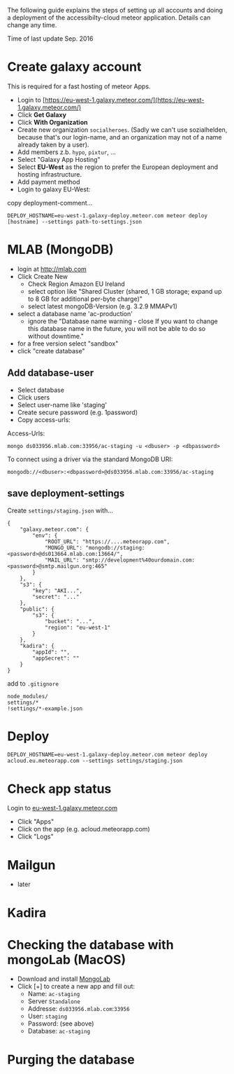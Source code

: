The following guide explains the steps of setting up all accounts and doing a deployment of the accessibilty-cloud meteor application. Details can change any time.

Time of last update Sep. 2016

# Create galaxy account
This is required for a fast hosting of meteor Apps.

- Login to [https://eu-west-1.galaxy.meteor.com/](https://eu-west-1.galaxy.meteor.com/)
- Click **Get Galaxy**
- Click **With Organization**
- Create new organization `socialheroes`. (Sadly we can't use sozialhelden, because that's our login-name, and an organization may not of a name already taken by a user).
- Add members z.b. `hypo`, `pixtur`, ...
- Select "Galaxy App Hosting"
- Select **EU-West** as the region to prefer the European deployment and hosting infrastructure.
- Add payment method
- Login to galaxy EU-West:

copy deployment-comment...

    DEPLOY_HOSTNAME=eu-west-1.galaxy-deploy.meteor.com meteor deploy [hostname] --settings path-to-settings.json

# MLAB (MongoDB)
- login at http://mlab.com
- Click Create New
  - Check Region Amazon EU Ireland
  - select option like "Shared Cluster (shared, 1 GB storage; expand up to 8 GB for additional per-byte charge)"
  - select latest mongoDB-Version (e.g. 3.2.9 MMAPv1)
- select a database name 'ac-production'
  - ignore the "Database name warning - close If you want to change this database name in the future, you will not be able to do so without downtime."
- for a free version select "sandbox"
- click "create database"

## Add database-user
- Select database
- Click users
- Select user-name like 'staging'
- Create secure password (e.g. 1password)
- Copy access-urls:
 
Access-Urls:

    mongo ds033956.mlab.com:33956/ac-staging -u <dbuser> -p <dbpassword>

To connect using a driver via the standard MongoDB URI:

    mongodb://<dbuser>:<dbpassword>@ds033956.mlab.com:33956/ac-staging

## save deployment-settings

Create `settings/staging.json` with...

    {
        "galaxy.meteor.com": {
            "env": {
                "ROOT_URL": "https://....meteorapp.com",
                "MONGO_URL": "mongodb://staging:<password>@ds013664.mlab.com:13664/",
                "MAIL_URL": "smtp://development%40ourdomain.com:<password>@smtp.mailgun.org:465"
            }
        },
        "s3": {
            "key": "AKI...",
            "secret": "..."
        },
        "public": {
            "s3": {
                "bucket": "...",
                "region": "eu-west-1"
            }
        },
        "kadira": {
            "appId": "",
            "appSecret": ""
        }
    }

add to `.gitignore`

    node_modules/
    settings/*
    !settings/*-example.json

# Deploy

    DEPLOY_HOSTNAME=eu-west-1.galaxy-deploy.meteor.com meteor deploy acloud.eu.meteorapp.com --settings settings/staging.json


# Check app status

Login to 
[eu-west-1.galaxy.meteor.com](https://eu-west-1.galaxy.meteor.com/app/acloud.meteorapp.com)

- Click "Apps"
- Click on the app (e.g. acloud.meteorapp.com)
- Click "Logs"  


# Mailgun
- later

# Kadira


# Checking the database with mongoLab (MacOS)

- Download and install [MongoLab](https://mongohub.s3.amazonaws.com/MongoHub.zip)
- Click [+] to create a new app and fill out:
    - Name: `ac-staging`
    - Server `Standalone`
    - Addresse: `ds033956.mlab.com`:`33956`
    - User: `staging`
    - Password: (see above)
    - Database: `ac-staging`

# Purging the database 


